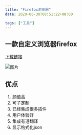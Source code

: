 ```yaml
---
title: "Firefox浏览器"
date: 2020-06-30T08:51:22+08:00

tags: ["工具"]
---
```


## 一款自定义浏览器firefox

[下载链接](https://runningcheese.lanzous.com/b0ufrtlc)

![图片](https://tva1.sinaimg.cn/large/7a6a15d5gy1fqi93cmkhbj21400p0hdu.jpg)

## 优点

1. 颜值高
2. 可子定制
3. 已经集成很多插件
4. 用户体验好
5. 集成有道翻译
6. 显示格式化json